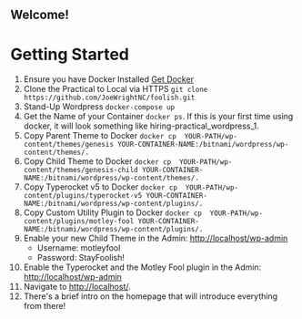 ## Welcome!

# Getting Started

1. Ensure you have Docker Installed [Get Docker](https://docs.docker.com/get-docker/)
2. Clone the Practical to Local via HTTPS `git clone https://github.com/JoeWrightNC/foolish.git`
3. Stand-Up Wordpress `docker-compose up`
4. Get the Name of your Container `docker ps`.  If this is your first time using docker, it will look something like hiring-practical_wordpress_1.
5. Copy Parent Theme to Docker `docker cp  YOUR-PATH/wp-content/themes/genesis YOUR-CONTAINER-NAME:/bitnami/wordpress/wp-content/themes/.`
6. Copy Child Theme to Docker `docker cp  YOUR-PATH/wp-content/themes/genesis-child YOUR-CONTAINER-NAME:/bitnami/wordpress/wp-content/themes/.`
7. Copy Typerocket v5 to Docker `docker cp  YOUR-PATH/wp-content/plugins/typerocket-v5 YOUR-CONTAINER-NAME:/bitnami/wordpress/wp-content/plugins/.`
8. Copy Custom Utility Plugin to Docker `docker cp  YOUR-PATH/wp-content/plugins/motley-fool YOUR-CONTAINER-NAME:/bitnami/wordpress/wp-content/plugins/.`
9. Enable your new Child Theme in the Admin:  [http://localhost/wp-admin](http://localhost/wp-admin)
    - Username: motleyfool
    - Password: StayFoolish!
10. Enable the Typerocket and the Motley Fool plugin in the Admin:  [http://localhost/wp-admin](http://localhost/wp-admin)
11. Navigate to [http://localhost/](http://localhost/).
12. There's a brief intro on the homepage that will introduce everything from there!